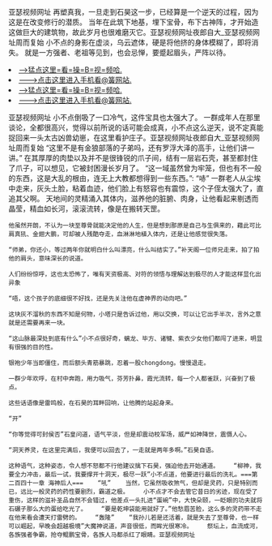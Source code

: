 亚瑟视频网址    再塑真我，一旦走到石昊这一步，已经算是一个逆天的过程，因为这是在改变修行的潜质。    当年在此筑下地基，埋下宝骨，布下古神阵，才开始造这做巨大的建筑物，故此岁月也很难磨灭它。亚瑟视频网址夜郎自大_亚瑟视频网址周而复始    小不点的身影在虚淡，乌云遮体，硬是将他挤的身体模糊了，即将消失。    就是一方强者、老祖等见到，也会忌惮，要蹙起眉头，严阵以待。

<li><a href="http://jnmorv046.jue1015.xyz/#md_1016">-->猛点这里=看=操=B=视=频哈.</a></li>
<li><a href="http://jnmorv046.jue1015.xyz/#md_1016">--->点击这里进入手机看@簧网站.</a></li>





<li><a href="http://jnmorv046.jue1015.xyz/#md_1016">-->猛点这里=看=操=B=视=频哈.</a></li>
<li><a href="http://jnmorv046.jue1015.xyz/#md_1016">--->点击这里进入手机看@簧网站.</a></li>



亚瑟视频网址    小不点倒吸了一口冷气，这件宝具也太强大了。    一群成年人在那里谈论，全都很高兴，觉得以前所说的话可能会成真，小不点这么逆天，说不定真能捉回来一头太古凶兽幼崽，在这里看护庄子。亚瑟视频网址夜郎自大_亚瑟视频网址周而复始    “这里不是有金狼部落的子弟吗，还有罗浮大泽的高手，让他们讲一讲。”
    在其厚厚的肉垫以及并不是很锋锐的爪子间，结有一层岩石壳，甚至都封住了爪子，可以想见，它被封困漫长岁月了。    “这一域虽然曾为牢笼，但也有不一般的东西，这是大乱的根由，连无上大教都想得到一些东西。”:    “哧”    一群老人从尘埃中走来，灰头土脸，粘着血迹，他们脸上有怒容也有震惊，这个子侄太强大了，直追其父啊。    天地间的灵精涌入其体内，滋养他的脏腑、肉身，让他看起来剔透而晶莹，精血如长河，滚滚流转，像是在搬转天罡。

    他虽然开朗，不认为一块至尊骨就能决定他的人生，但是想到那原是自己与生俱来的，藉此可比肩真犼、金翅大鹏，可却被人残酷夺走，血淋淋地植入体内，还是让他感觉很失落。

    “师弟，你还小，等过两年你就明白什么叫漂亮，什么叫结实了。”补天阁一位师兄走来，拍了拍他的肩头，意味深长的说道。

    人们纷纷惊呼，这也太恐怖了，唯有天资极高、对符的领悟与理解达到极尽的人才能这样显化出异象

    “唔，这个孩子的底细很不好找，还是先关注他在虚神界的动向吧。”

    这块灰不溜秋的东西不知是何物，小塔只是告诉过他，用以交换，可以让它出手半次，言外之意就是还需要再来一块。

    “这山脉最深处到底有什么”小不点很好奇，螭龙、毕方、诸犍、紫衣少女他们都闯了进来，明显有很强的目的性。

    银袍少年当即僵住，而后额头青筋暴跳，忍着一股chongdong。慢慢退走。

    一群少年欢呼，在村中奔跑，用力吸气，芬芳扑鼻，霞光流转，每一个人都雀跃，兴奋到了极点。

    这些话语像是雷鸣般，在石昊的耳畔回响，让他腾的站起身来。

    “开”

    “你等觉得可封侯否”石皇问道，语气平淡，但是却震动校军场，威严如神降世，震慑人心。

    “洞天养灵，在这里完满后，我便可以回去了，一走就是两年多啊。”石昊自语。

    这种语气，这种姿态，令人想不怒都不行他建议擒下石昊，强迫他去开始通道。    “柳神，我要全力冲击，最后一试，我要撑开十洞天，极尽一跃”小不点道，他要进行最后的洗礼。===第二百四十一章 海神后人===    “吼”    当然，它虽然吸收煞气，但却是灵药，只是特别而已，远比一般灵药的药性要剧烈，霸道之极。    小不点才不会去管它昔日的劣迹，现在受了重伤，这样的滋补圣品自然不会错过，他差点一头扎进“蛋碗”中，大快朵颐，一眨眼的功夫就将石碾子那么大的蛋给吃光了。    “要是乾坤袋能用就好了。”他愁眉苦脸，这么多的灵药带不走在他来看会遭天打雷劈的。    “轰隆”    “我孙儿若是还活着，就是失去了至尊骨，也一样可以崛起，早晚会超越极境”大魔神说道，声音很低，而眸光很寒冷。    祭坛上，血流成河，各族强者争霸，抢夺鲲鹏宝骨，各族人马都杀红了眼睛。亚瑟视频网址
